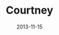 ---
layout: media
category: media
title: "Courtney"
date: 2013-11-15
description: ""
tag: 
 - kingdom-come
 - journey
 - story
yt-embed-url: ""
video: "http://s3.amazonaws.com/crossroads-media/other-media/video/kingdon_come_wk5_intv_courtney.mp4"
video-poster: "http://s3.amazonaws.com/crossroads-media/images/ki_courtney_still.png"
---